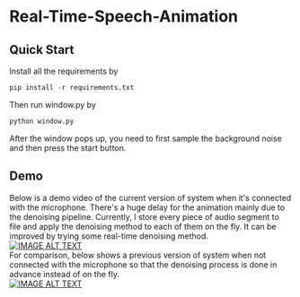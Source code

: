 # Real-Time-Speech-Animation
## Quick Start
Install all the requirements by<br/>
```python
pip install -r requirements.txt
```
Then run window.py by<br/>
```python
python window.py
```
After the window pops up, you need to first sample the background noise and then press the start button.<br/>
## Demo
Below is a demo video of the current version of system when it's connected with the microphone. There's a huge delay for the animation mainly due to the denoising pipeline. Currently, I store every piece of audio segment to file and apply the denoising method to each of them on the fly. It can be improved by trying some real-time denoising method.<br/>
[![IMAGE ALT TEXT](http://img.youtube.com/vi/7A9vIIs5Y7k/0.jpg)](https://www.youtube.com/watch?v=7A9vIIs5Y7k)<br/>
For comparison, below shows a previous version of system when not connected with the microphone so that the denoising process is done in advance instead of on the fly.<br/>
[![IMAGE ALT TEXT](http://img.youtube.com/vi/fbL0ZdfddyI/0.jpg)](https://www.youtube.com/watch?v=fbL0ZdfddyI)
